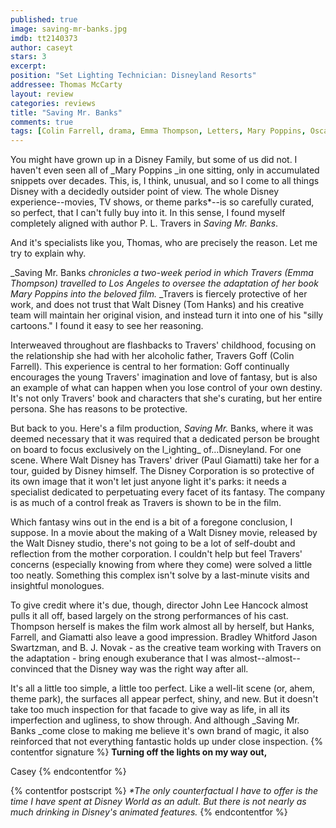```yaml
---
published: true
image: saving-mr-banks.jpg
imdb: tt2140373
author: caseyt 
stars: 3
excerpt: 
position: "Set Lighting Technician: Disneyland Resorts"
addressee: Thomas McCarty
layout: review
categories: reviews
title: "Saving Mr. Banks"
comments: true
tags: [Colin Farrell, drama, Emma Thompson, Letters, Mary Poppins, Oscars 2014, P.L. Travers, Paul Giamatti, Tom Hanks, Walt Disney]
---
```

You might have grown up in a Disney Family, but some of us did not. I haven't even seen all of _Mary Poppins _in one sitting, only in accumulated snippets over decades. This, is, I think, unusual, and so I come to all things Disney with a decidedly outsider point of view. The whole Disney experience--movies, TV shows, or theme parks*--is so carefully curated, so perfect, that I can't fully buy into it. In this sense, I found myself completely aligned with author P. L. Travers in _Saving Mr. Banks_.

And it's specialists like you, Thomas, who are precisely the reason. Let me try to explain why.

_Saving Mr. Banks _chronicles a two-week period in which Travers (Emma Thompson) travelled to Los Angeles to oversee the adaptation of her book _Mary Poppins_ into the beloved film._ _Travers is fiercely protective of her work, and does not trust that Walt Disney (Tom Hanks) and his creative team will maintain her original vision, and instead turn it into one of his "silly cartoons." I found it easy to see her reasoning.

Interweaved throughout are flashbacks to Travers' childhood, focusing on the relationship she had with her alcoholic father, Travers Goff (Colin Farrell). This experience is central to her formation: Goff continually encourages the young Travers' imagination and love of fantasy, but is also an example of what can happen when you lose control of your own destiny. It's not only Travers' book and characters that she's curating, but her entire persona. She has reasons to be protective.

But back to you. Here's a film production, _Saving Mr._ Banks, where it was deemed necessary that it was required that a dedicated person be brought on board to focus exclusively on the l_ighting_ of…Disneyland. For one scene.  Where Walt Disney has Travers' driver (Paul Giamatti) take her for a tour, guided by Disney himself. The Disney Corporation is so protective of its own image that it won't let just anyone light it's parks: it needs a specialist dedicated to perpetuating every facet of its fantasy. The company is as much of a control freak as Travers is shown to be in the film.

Which fantasy wins out in the end is a bit of a foregone conclusion, I suppose. In a movie about the making of a Walt Disney movie, released by the Walt Disney studio, there's not going to be a lot of self-doubt and reflection from the mother corporation. I couldn't help but feel Travers' concerns (especially knowing from  where they come) were solved a little too neatly. Something this complex isn't solve by a last-minute visits and insightful monologues.

To give credit where it's due, though, director John Lee Hancock almost pulls it all off, based largely on the strong performances of his cast. Thompson herself is makes the film work almost all by herself, but Hanks, Farrell, and Giamatti also leave a good impression. Bradley Whitford Jason Swartzman, and B. J. Novak - as the creative team working with Travers on the adaptation - bring enough exuberance that I was almost--almost--convinced that the Disney way was the right way after all.

It's all a little too simple, a little too perfect. Like a well-lit scene (or, ahem, theme park), the surfaces all appear perfect, shiny, and new. But it doesn't take too much inspection for that facade to give way as life, in all its imperfection and ugliness, to show through. And although _Saving Mr. Banks _come close to making me believe it's own brand of magic, it also reinforced that not everything fantastic holds up under close inspection.
{% contentfor signature %}
**Turning off the lights on my way out,**

Casey
{% endcontentfor %}

{% contentfor postscript %}
_*The only counterfactual I have to offer is the time I have spent at Disney World as an adult. But there is not nearly as much drinking in Disney's animated features._
{% endcontentfor %}
